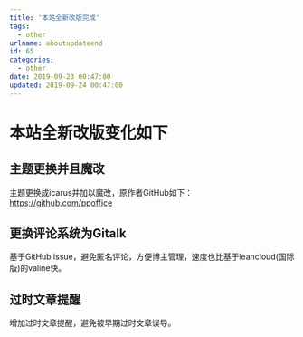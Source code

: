 ```yaml
---
title: '本站全新改版完成'
tags:
  - other
urlname: aboutupdateend
id: 65
categories:
  - other
date: 2019-09-23 00:47:00
updated: 2019-09-24 00:47:00
---
```


# 本站全新改版变化如下<!--more-->
## 主题更换并且魔改
主题更换成icarus并加以魔改，原作者GitHub如下：https://github.com/ppoffice
## 更换评论系统为Gitalk
基于GitHub issue，避免匿名评论，方便博主管理，速度也比基于leancloud(国际版)的valine快。
## 过时文章提醒
增加过时文章提醒，避免被早期过时文章误导。
